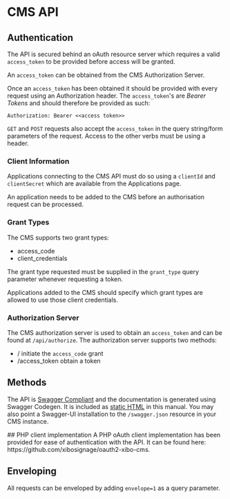 <!--toc=api-->
# CMS API

## Authentication
The API is secured behind an oAuth resource server which requires a valid `access_token` to be provided before access
will be granted.
 
An `access_token` can be obtained from the CMS Authorization Server.

Once an `access_token` has been obtained it should be provided with every request using an Authorization header. The 
`access_token`'s are *Bearer Tokens* and should therefore be provided as such:

```
Authorization: Bearer <<access token>>
```

`GET` and `POST` requests also accept the `access_token` in the query string/form parameters of the request. Access to
the other verbs must be using a header.

### Client Information
Applications connecting to the CMS API must do so using a `clientId` and `clientSecret` which are available from the
Applications page.

An application needs to be added to the CMS before an authorisation request can be processed.

### Grant Types
The CMS supports two grant types:
 - access_code
 - client_credentials
 
The grant type requested must be supplied in the `grant_type` query parameter whenever requesting a token.

Applications added to the CMS should specify which grant types are allowed to use those client credentials.

### Authorization Server
The CMS authorization server is used to obtain an `access_token` and can be found at `/api/authorize`. The 
authorization server supports two methods:

 - / initiate the `access_code` grant
 - /access_token obtain a token
 
## Methods
The API is [Swagger Compliant](http://swagger.io/) and the documentation is generated using Swagger Codegen. It is 
included as [static HTML](../api-doc.html) in this manual. You may also point a Swagger-UI installation to the 
`/swagger.json` resource in your CMS instance.

<nonwhite>
## PHP client implementation
A PHP oAuth client implementation has been provided for ease of authentication with the API. It can be found here:
https://github.com/xibosignage/oauth2-xibo-cms.
</nonwhite>

## Enveloping
All requests can be enveloped by adding `envelope=1` as a query parameter.
